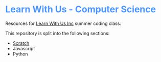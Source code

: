 <h1 style="font-weight:700; color: #4d97ff">Learn With Us - Computer Science</h1>

Resources for [Learn With Us Inc](http://learn-with-us.com) summer coding class.

This repository is split into the following sections:
* [Scratch](Scratch/readme.md)
* Javascript
* Python